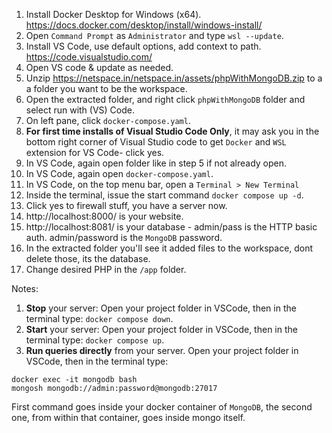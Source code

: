 1. Install Docker Desktop for Windows (x64). https://docs.docker.com/desktop/install/windows-install/
2. Open `Command Prompt` as `Administrator` and type `wsl --update`.
3. Install VS Code, use default options, add context to path. https://code.visualstudio.com/
4. Open VS code & update as needed.
5. Unzip https://netspace.in/netspace.in/assets/phpWithMongoDB.zip to a a folder you want to be the workspace.
6. Open the extracted folder, and right click `phpWithMongoDB` folder and select run with (VS) Code.
7. On left pane, click `docker-compose.yaml`. 
8. **For first time installs of Visual Studio Code Only**, it may ask you in the bottom right corner of Visual Studio code to get `Docker` and `WSL` extension for VS Code- click yes.
9. In VS Code, again open folder like in step 5 if not already open.
10. In VS Code, again open `docker-compose.yaml`.
11. In VS Code, on the top menu bar, open a `Terminal > New Terminal`
12. Inside the terminal, issue the start command `docker compose up -d`.
13. Click yes to firewall stuff, you have a server now.
14. http://localhost:8000/ is your website.
15. http://localhost:8081/ is your database - admin/pass  is the HTTP basic auth. admin/password is the `MongoDB` password.
16. In the extracted folder you'll see it added files to the workspace, dont delete those, its the database. 
17. Change desired PHP in the `/app` folder.

Notes:
1. **Stop** your server: Open your project folder in VSCode, then in the terminal type: `docker compose down`.
2. **Start** your server: Open your project folder in VSCode, then in the terminal type: `docker compose up`.
3. **Run queries directly** from your server. Open your project folder in VSCode, then in the terminal type:
```
docker exec -it mongodb bash
mongosh mongodb://admin:password@mongodb:27017
```
First command goes inside your docker container of `MongoDB`, the second one, from within that container, goes inside mongo itself.
